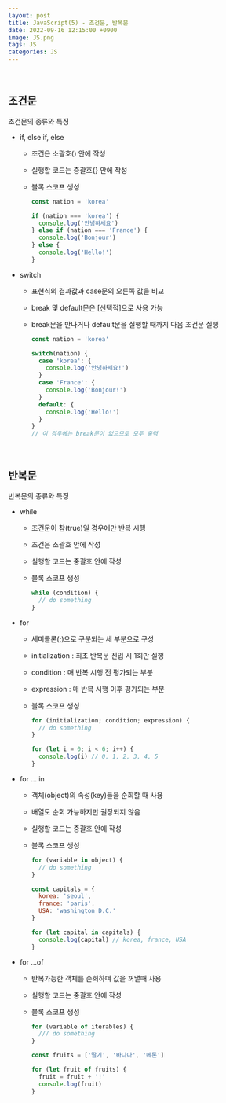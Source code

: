 ```yaml
---
layout: post
title: JavaScript(5) - 조건문, 반복문 
date: 2022-09-16 12:15:00 +0900
image: JS.png
tags: JS
categories: JS
---
```


<br>

## 조건문

조건문의 종류와 특징

* if, else if, else

  * 조건은 소괄호() 안에 작성 

  * 실행할 코드는 중괄호{} 안에 작성

  * 블록 스코프 생성 

    ``` javascript
    const nation = 'korea'
    
    if (nation === 'korea') {
      console.log('안녕하세요') 
    } else if (nation === 'France') {
      console.log('Bonjour')
    } else {
      console.log('Hello!')
    }
    ```

* switch

  * 표현식의 결과값과 case문의 오른쪽 값을 비교

  * break 및 default문은 [선택적]으로 사용 가능

  * break문을 만나거나 default문을 실행할 때까지 다음 조건문 실행

    ``` javascript
    const nation = 'korea'
    
    switch(nation) {
      case 'korea': {
        console.log('안녕하세요!')
      }
      case 'France': {
        console.log('Bonjour!')
      }
      default: {
        console.log('Hello!')
      }
    }
    // 이 경우에는 break문이 없으므로 모두 출력
    ```

<br>

## 반복문

반복문의 종류와 특징

* while

  * 조건문이 참(true)일 경우에만 반복 시행

  * 조건은 소괄호 안에 작성

  * 실행할 코드는 중괄호 안에 작성

  * 블록 스코프 생성

    ``` javascript
    while (condition) {
      // do something
    }
    ```

* for

  * 세미콜론(;)으로 구분되는 세 부분으로 구성

  * initialization : 최초 반복문 진입 시 1회만 실행

  * condition : 매 반복 시행 전 평가되는 부분 

  * expression : 매 반복 시행 이후 평가되는 부분

  * 블록 스코프 생성

    ``` javascript
    for (initialization; condition; expression) {
      // do something
    }
    
    for (let i = 0; i < 6; i++) {
      console.log(i) // 0, 1, 2, 3, 4, 5
    }
    ```

* for ... in

  * 객체(object)의 속성(key)들을 순회할 때 사용

  * 배열도 순회 가능하지만 권장되지 않음

  * 실행할 코드는 중괄호 안에 작성

  * 블록 스코프 생성

    ``` javascript
    for (variable in object) {
      // do something
    }
    
    const capitals = {
      korea: 'seoul',
      france: 'paris',
      USA: 'washington D.C.'
    }
    
    for (let capital in capitals) {
      console.log(capital) // korea, france, USA
    }
    ```

* for ...of

  * 반복가능한 객체를 순회하며 값을 꺼낼때 사용

  * 실행할 코드는 중괄호 안에 작성

  * 블록 스코프 생성

    ``` javascript
    for (variable of iterables) {
      /// do something
    }
    
    const fruits = ['딸기', '바나나', '메론']
    
    for (let fruit of fruits) {
      fruit = fruit + '!'
      console.log(fruit)
    }
    ```

<br>
